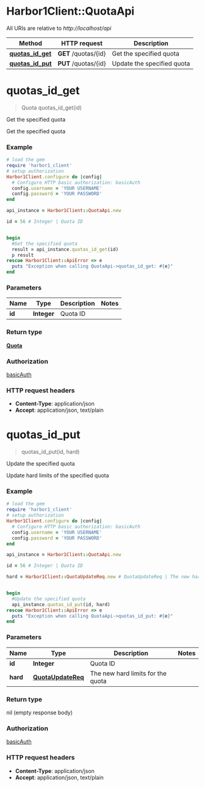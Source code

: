 # Harbor1Client::QuotaApi

All URIs are relative to *http://localhost/api*

Method | HTTP request | Description
------------- | ------------- | -------------
[**quotas_id_get**](QuotaApi.md#quotas_id_get) | **GET** /quotas/{id} | Get the specified quota
[**quotas_id_put**](QuotaApi.md#quotas_id_put) | **PUT** /quotas/{id} | Update the specified quota


# **quotas_id_get**
> Quota quotas_id_get(id)

Get the specified quota

Get the specified quota

### Example
```ruby
# load the gem
require 'harbor1_client'
# setup authorization
Harbor1Client.configure do |config|
  # Configure HTTP basic authorization: basicAuth
  config.username = 'YOUR USERNAME'
  config.password = 'YOUR PASSWORD'
end

api_instance = Harbor1Client::QuotaApi.new

id = 56 # Integer | Quota ID


begin
  #Get the specified quota
  result = api_instance.quotas_id_get(id)
  p result
rescue Harbor1Client::ApiError => e
  puts "Exception when calling QuotaApi->quotas_id_get: #{e}"
end
```

### Parameters

Name | Type | Description  | Notes
------------- | ------------- | ------------- | -------------
 **id** | **Integer**| Quota ID | 

### Return type

[**Quota**](Quota.md)

### Authorization

[basicAuth](../README.md#basicAuth)

### HTTP request headers

 - **Content-Type**: application/json
 - **Accept**: application/json, text/plain



# **quotas_id_put**
> quotas_id_put(id, hard)

Update the specified quota

Update hard limits of the specified quota

### Example
```ruby
# load the gem
require 'harbor1_client'
# setup authorization
Harbor1Client.configure do |config|
  # Configure HTTP basic authorization: basicAuth
  config.username = 'YOUR USERNAME'
  config.password = 'YOUR PASSWORD'
end

api_instance = Harbor1Client::QuotaApi.new

id = 56 # Integer | Quota ID

hard = Harbor1Client::QuotaUpdateReq.new # QuotaUpdateReq | The new hard limits for the quota


begin
  #Update the specified quota
  api_instance.quotas_id_put(id, hard)
rescue Harbor1Client::ApiError => e
  puts "Exception when calling QuotaApi->quotas_id_put: #{e}"
end
```

### Parameters

Name | Type | Description  | Notes
------------- | ------------- | ------------- | -------------
 **id** | **Integer**| Quota ID | 
 **hard** | [**QuotaUpdateReq**](QuotaUpdateReq.md)| The new hard limits for the quota | 

### Return type

nil (empty response body)

### Authorization

[basicAuth](../README.md#basicAuth)

### HTTP request headers

 - **Content-Type**: application/json
 - **Accept**: application/json, text/plain



